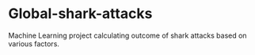 # Global-shark-attacks
Machine Learning project calculating outcome of shark attacks based on various factors. 
